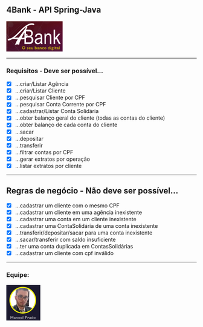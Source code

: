 ## 4Bank - API Spring-Java
<img src="./logo.png" width="149" height="80"/>

---

### Requisitos - Deve ser possível...

- [x] ...criar/Listar Agência
- [x] ...criar/Listar Cliente
- [x] ...pesquisar Cliente por CPF
- [x] ...pesquisar Conta Corrente por CPF
- [x] ...cadastrar/Listar Conta Solidária
- [x] ...obter balanço geral do cliente (todas as contas do cliente)
- [x] ...obter balanço de cada conta do cliente
- [x] ...sacar
- [x] ...depositar
- [x] ...transferir
- [x] ...filtrar contas por CPF
- [x] ...gerar extratos por operação
- [x] ...listar extratos por cliente

---

## Regras de negócio - Não deve ser possível...

- [x] ...cadastrar um cliente com o mesmo CPF
- [x] ...cadastrar um cliente em uma agência inexistente
- [x] ...cadastrar uma conta em um cliente inexistente
- [x] ...cadastrar uma ContaSolidária de uma conta inexistente
- [x] ...transferir/depositar/sacar para uma conta inexistente 
- [x] ...sacar/transferir com saldo insuficiente
- [x] ...ter uma conta duplicada em ContasSolidárias
- [x] ...cadastrar um cliente com cpf inválido

---

### Equipe:

<img src="./manoel.png" height="94" width="90" />
<br
[![Linkedin](https://img.shields.io/badge/LinkedIn-0077B5?style=for-the-badge&logo=linkedin&logoColor=white)](https://www.linkedin.com/in/magdieline-sander-061707223)

<img src="./magd.png" height="94" width="99" />
<br
[![Linkedin](https://img.shields.io/badge/LinkedIn-0077B5?style=for-the-badge&logo=linkedin&logoColor=white)](https://www.linkedin.com/in/magdieline-sander-061707223/)

<img src="./marco.png" height="94" width="84" />
<br
[![Linkedin](https://img.shields.io/badge/LinkedIn-0077B5?style=for-the-badge&logo=linkedin&logoColor=white)](https://www.linkedin.com/in/tulinh0/)

<img src="./luna.png" height="94" width="84" />
<br
[![Linkedin](https://img.shields.io/badge/LinkedIn-0077B5?style=for-the-badge&logo=linkedin&logoColor=white)](https://www.linkedin.com/in/luna-maria-465a111b8/)
